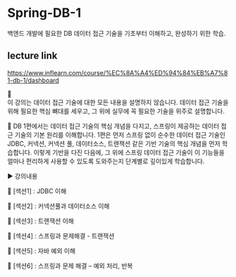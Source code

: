 # Spring-DB-1
백엔드 개발에 필요한 DB 데이터 접근 기술을 기초부터 이해하고, 완성하기 위한 학습.
## lecture link
https://www.inflearn.com/course/%EC%8A%A4%ED%94%84%EB%A7%81-db-1/dashboard

:triangular_flag_on_post:	
이 강의는 데이터 접근 기술에 대한 모든 내용을 설명하지 않습니다. 데이터 접근 기술을 위해 필요한 핵심 뼈대를 세우고, 그 위에 실무에 꼭 필요한 기술을 위주로 설명합니다.

:triangular_flag_on_post:
DB 1편에서는 데이터 접근 기술의 핵심 개념을 다지고, 스프링이 제공하는 데이터 접근 기술의 기본 원리를 이해합니다.
1편은 먼저 스프링 없이 순수한 데이터 접근 기술인 JDBC, 커넥션, 커넥션 풀, 데이터소스, 트랜잭션 같은 기반 기술의 핵심 개념을 먼저 학습합니다. 이렇게 기반을 다진 다음에, 그 위에 스프링 데이터 접근 기술이 이 기능들을 얼마나 편리하게 사용할 수 있도록 도와주는지 단계별로 깊이있게 학습합니다.

:arrow_forward: 강의내용

:red_circle: [섹션1] : JDBC 이해

:red_circle: [섹션2] : 커넥션풀과 데이터소스 이해

:red_circle: [섹션3] : 트랜잭션 이해

:red_circle: [섹션4] : 스프링과 문제해결 - 트랜잭션

:red_circle: [섹션5] : 자바 예외 이해

:red_circle: [섹션6] : 스프링과 문제 해결 – 예외 처리, 반복
